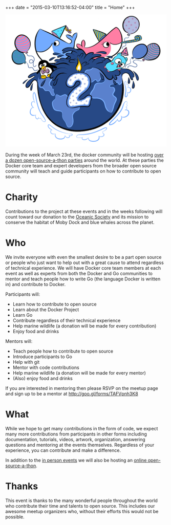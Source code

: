 +++
date = "2015-03-10T13:16:52-04:00"
title = "Home"
+++

![Docker Party](/images/2-years.png)

During the week of March 23rd, the docker community will be hosting [over a
dozen open-source-a-thon parties](/events) around the world. At these parties
the Docker core team and expert developers from the broader open source
community will teach and guide participants on how to contribute to open
source.

# Charity

Contributions to the project at these events and in the weeks following will
count toward our donation to the [Oceanic Society](http://www.oceanicsociety.org) and its mission to conserve
the habitat of Moby Dock and blue whales across the planet. 

# Who

We invite everyone with even the smallest desire to be a part open source or
people who just want to help out with a great cause to attend regardless of
technical experience. We will have Docker core team members at each event as
well as experts from both the Docker and Go communities to mentor and teach
people how to write Go (the language Docker is written in) and contribute to
Docker. 

Participants will:

* Learn how to contribute to open source
* Learn about the Docker Project
* Learn Go
* Contribute regardless of their technical experience
* Help marine wildlife (a donation will be made for every contribution)
* Enjoy food and drinks
 

Mentors will:

* Teach people how to contribute to open source
* Introduce participants to Go
* Help with git
* Mentor with code contributions
* Help marine wildlife (a donation will be made for every mentor)
* (Also) enjoy food and drinks

 If you are interested in mentoring then please RSVP on the meetup page and sign up to be a mentor at http://goo.gl/forms/TAFVpnh3K8

# What

While we hope to get many contributions in the form of code, we expect many
more contributions from participants in other forms including documentation,
tutorials, videos, artwork, organization, answering questions and mentoring at
the events themselves. Regardless of your experience, you can contribute and
make a difference.  

In addition to the [in person events](/events) we will also be hosting an [online
open-source-a-thon](/online).

# Thanks

This event is thanks to the many wonderful people throughout the world who
contribute their time and talents to open source. This includes our awesome
meetup organizers who, without their efforts this would not be possible. 

